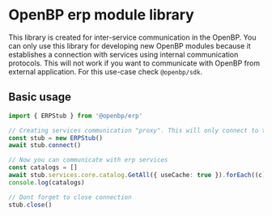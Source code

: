 # OpenBP erp module library

This library is created for inter-service communication in the OpenBP.
You can only use this library for developing new OpenBP modules because it establishes a connection with services using internal communication protocols.
This will not work if you want to communicate with OpenBP from external application. For this use-case check `@openbp/sdk`.

## Basic usage
```ts
import { ERPStub } from '@openbp/erp'

// Creating services communication "proxy". This will only connect to the selected services
const stub = new ERPStub()
await stub.connect()

// Now you can communicate with erp services
const catalogs = []
await stub.services.core.catalog.GetAll({ useCache: true }).forEach((c) => catalogs.push(n))
console.log(catalogs)

// Dont forget to close connection
stub.close()
```
